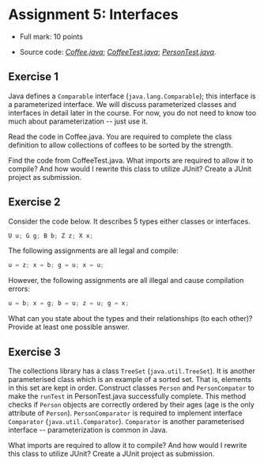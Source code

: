 # Assignment 5: Interfaces

  - Full mark: 10 points

  - Source code: [*Coffee.java*][Code1]; [*CoffeeTest.java*][Code2]; [*PersonTest.java*][Code3].


## Exercise 1

Java defines a `Comparable` interface (`java.lang.Comparable`); this interface is a parameterized interface. We will
discuss parameterized classes and interfaces in detail later in the course. For now, you do not need to know too much
about parameterization -- just use it.

Read the code in Coffee.java. You are required to complete the class definition to allow collections of coffees to be
sorted by the strength.

Find the code from CoffeeTest.java. What imports are required to allow it to compile? And how would I rewrite this class
to utilize JUnit? Create a JUnit project as submission.


## Exercise 2

Consider the code below. It describes 5 types either classes or interfaces.

```java
U u; G g; B b; Z z; X x;
```

The following assignments are all legal and compile:

```java
u = z; x = b; g = u; x = u;
```

However, the following assignments are all illegal and cause compilation errors:

```java
u = b; x = g; b = u; z = u; g = x;
```

What can you state about the types and their relationships (to each other)? Provide at least one possible answer.


## Exercise 3

The collections library has a class `TreeSet` (`java.util.TreeSet`). It is another parameterised class which is an
example of a sorted set. That is, elements in this set are kept in order. Construct classes `Person` and
`PersonCompator` to make the `runTest` in PersonTest.java successfully complete. This method checks if `Person` objects
are correctly ordered by their ages (age is the only attribute of `Person`). `PersonComparator` is required to implement
interface `Comparator` (`java.util.Comparator`). `Comparator` is another parameterised interface -- parameterization is
common in Java.

What imports are required to allow it to compile? And how would I rewrite this class to utilize JUnit? Create a JUnit
project as submission.



[Code1]: https://github.com/MarcoXZh/OOPJavaCourse/blob/master/Assignment5%20Interfaces/Coffee.java
[Code2]: https://github.com/MarcoXZh/OOPJavaCourse/blob/master/Assignment5%20Interfaces/CoffeeTest.java
[Code3]: https://github.com/MarcoXZh/OOPJavaCourse/blob/master/Assignment5%20Interfaces/PersonTest.java
